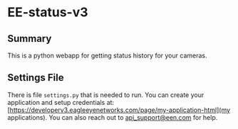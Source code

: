 # EE-status-v3 #

## Summary ##
This is a python webapp for getting status history for your cameras.

## Settings File ##
There is file `settings.py` that is needed to run.  You can create your application and setup credentials at: [https://developerv3.eagleeyenetworks.com/page/my-application-html](my applications).  You can also reach out to api_support@een.com for help.
